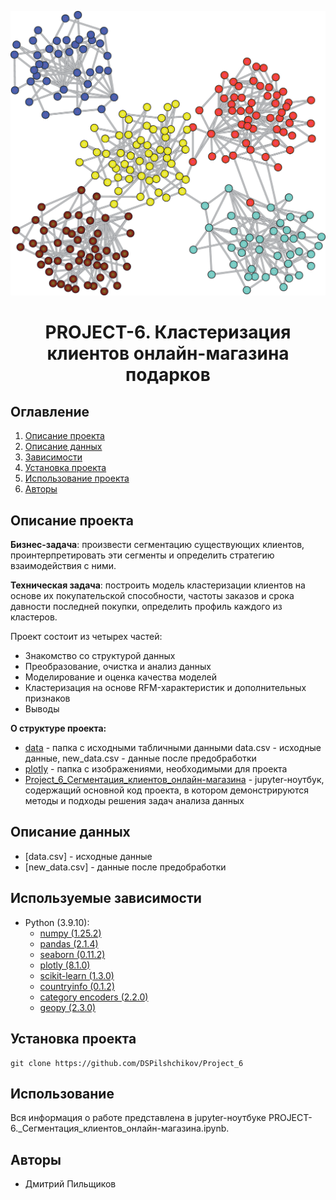 ![](./plotly/clusters.png)
# <center> PROJECT-6. Кластеризация клиентов онлайн-магазина подарков </center>
## Оглавление
1. [Описание проекта](#Описание-проекта)
2. [Описание данных](#Описание-данных)
3. [Зависимости](#Зависимости)
4. [Установка проекта](#Установка-проекта)
5. [Использование проекта](#Использование-проекта)
6. [Авторы](#Авторы)


## Описание проекта

__Бизнес-задача__: произвести сегментацию существующих клиентов, проинтерпретировать эти сегменты и определить стратегию взаимодействия с ними.

__Техническая задача__: построить модель кластеризации клиентов на основе их покупательской способности, частоты заказов и срока давности последней покупки, определить профиль каждого из кластеров.

Проект состоит из четырех частей:

* Знакомство со структурой данных
* Преобразование, очистка и анализ данных
* Моделирование и оценка качества моделей
* Кластеризация на основе RFM-характеристик и дополнительных признаков
* Выводы


**О структуре проекта:**
* [data](./data) - папка с исходными табличными данными data.csv - исходные данные, new_data.csv - данные после предобработки
* [plotly](./plotly) - папка с изображениями, необходимыми для проекта 
* [Project_6_Сегментация_клиентов_онлайн-магазина](./PROJECT-6._Сегментация_клиентов_онлайн-магазина.ipynb) - jupyter-ноутбук, содержащий основной код проекта, в котором демонстрируются методы и подходы решения задач анализа данных


## Описание данных
* [data.csv] - исходные данные
* [new_data.csv] - данные после предобработки
 

## Используемые зависимости
* Python (3.9.10):
    * [numpy (1.25.2)](https://numpy.org)
    * [pandas (2.1.4)](https://pandas.pydata.org)
    * [seaborn (0.11.2)](https://seaborn.pydata.org)
    * [plotly (8.1.0)](https://plotly.com/python/plotly-express/)
    * [scikit-learn (1.3.0)](https://scikit-learn.org/stable/index.html)
    * [countryinfo (0.1.2)](https://pypi.org/project/countryinfo/)
    * [category encoders (2.2.0)](https://pypi.org/project/category-encoders/)
    * [geopy (2.3.0)](https://https://pypi.org/project/geopy/)


## Установка проекта

```
git clone https://github.com/DSPilshchikov/Project_6
```

## Использование
Вся информация о работе представлена в jupyter-ноутбуке PROJECT-6._Сегментация_клиентов_онлайн-магазина.ipynb.

## Авторы

* Дмитрий Пильщиков